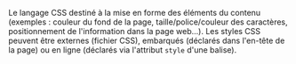 Le langage CSS destiné à la mise en forme des éléments du contenu (exemples : couleur du fond de la page, taille/police/couleur des caractères, positionnement de l'information dans la page web...). Les styles CSS peuvent être externes (fichier CSS), embarqués (déclarés dans l'en-tête de la page) ou en ligne (déclarés via l'attribut `style` d'une balise).
